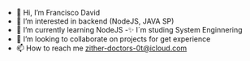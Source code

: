 - 👋 Hi, I’m Francisco David
- 👀 I’m interested in backend (NodeJS, JAVA SP)
- 🌱 I’m currently learning NodeJS -✨ I´m studing System Enginnering
- 💞️ I’m looking to collaborate on projects for get experience
- 📫 How to reach me zither-doctors-0t@icloud.com
